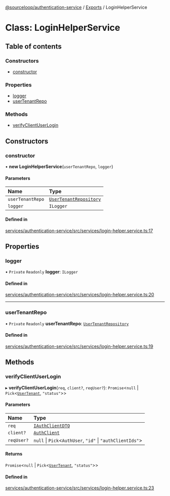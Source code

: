 [@sourceloop/authentication-service](../README.md) / [Exports](../modules.md) / LoginHelperService

# Class: LoginHelperService

## Table of contents

### Constructors

- [constructor](LoginHelperService.md#constructor)

### Properties

- [logger](LoginHelperService.md#logger)
- [userTenantRepo](LoginHelperService.md#usertenantrepo)

### Methods

- [verifyClientUserLogin](LoginHelperService.md#verifyclientuserlogin)

## Constructors

### constructor

• **new LoginHelperService**(`userTenantRepo`, `logger`)

#### Parameters

| Name | Type |
| :------ | :------ |
| `userTenantRepo` | [`UserTenantRepository`](UserTenantRepository.md) |
| `logger` | `ILogger` |

#### Defined in

[services/authentication-service/src/services/login-helper.service.ts:17](https://github.com/sourcefuse/loopback4-microservice-catalog/blob/68ec38a2a/services/authentication-service/src/services/login-helper.service.ts#L17)

## Properties

### logger

• `Private` `Readonly` **logger**: `ILogger`

#### Defined in

[services/authentication-service/src/services/login-helper.service.ts:20](https://github.com/sourcefuse/loopback4-microservice-catalog/blob/68ec38a2a/services/authentication-service/src/services/login-helper.service.ts#L20)

___

### userTenantRepo

• `Private` `Readonly` **userTenantRepo**: [`UserTenantRepository`](UserTenantRepository.md)

#### Defined in

[services/authentication-service/src/services/login-helper.service.ts:19](https://github.com/sourcefuse/loopback4-microservice-catalog/blob/68ec38a2a/services/authentication-service/src/services/login-helper.service.ts#L19)

## Methods

### verifyClientUserLogin

▸ **verifyClientUserLogin**(`req`, `client?`, `reqUser?`): `Promise`<``null`` \| `Pick`<[`UserTenant`](UserTenant.md), ``"status"``\>\>

#### Parameters

| Name | Type |
| :------ | :------ |
| `req` | [`IAuthClientDTO`](../interfaces/IAuthClientDTO.md) |
| `client?` | [`AuthClient`](AuthClient.md) |
| `reqUser?` | ``null`` \| `Pick`<`AuthUser`, ``"id"`` \| ``"authClientIds"``\> |

#### Returns

`Promise`<``null`` \| `Pick`<[`UserTenant`](UserTenant.md), ``"status"``\>\>

#### Defined in

[services/authentication-service/src/services/login-helper.service.ts:23](https://github.com/sourcefuse/loopback4-microservice-catalog/blob/68ec38a2a/services/authentication-service/src/services/login-helper.service.ts#L23)
